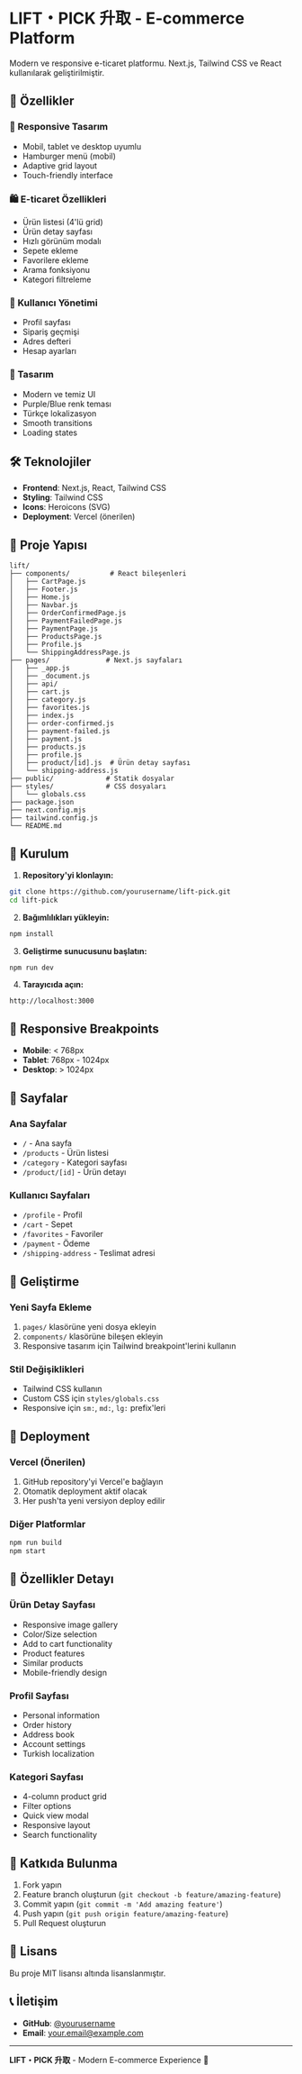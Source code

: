 # LIFT・PICK 升取 - E-commerce Platform

Modern ve responsive e-ticaret platformu. Next.js, Tailwind CSS ve React kullanılarak geliştirilmiştir.

## 🚀 Özellikler

### 📱 Responsive Tasarım
- Mobil, tablet ve desktop uyumlu
- Hamburger menü (mobil)
- Adaptive grid layout
- Touch-friendly interface

### 🛍️ E-ticaret Özellikleri
- Ürün listesi (4'lü grid)
- Ürün detay sayfası
- Hızlı görünüm modalı
- Sepete ekleme
- Favorilere ekleme
- Arama fonksiyonu
- Kategori filtreleme

### 👤 Kullanıcı Yönetimi
- Profil sayfası
- Sipariş geçmişi
- Adres defteri
- Hesap ayarları

### 🎨 Tasarım
- Modern ve temiz UI
- Purple/Blue renk teması
- Türkçe lokalizasyon
- Smooth transitions
- Loading states

## 🛠️ Teknolojiler

- **Frontend**: Next.js, React, Tailwind CSS
- **Styling**: Tailwind CSS
- **Icons**: Heroicons (SVG)
- **Deployment**: Vercel (önerilen)

## 📁 Proje Yapısı

```
lift/
├── components/          # React bileşenleri
│   ├── CartPage.js
│   ├── Footer.js
│   ├── Home.js
│   ├── Navbar.js
│   ├── OrderConfirmedPage.js
│   ├── PaymentFailedPage.js
│   ├── PaymentPage.js
│   ├── ProductsPage.js
│   ├── Profile.js
│   └── ShippingAddressPage.js
├── pages/              # Next.js sayfaları
│   ├── _app.js
│   ├── _document.js
│   ├── api/
│   ├── cart.js
│   ├── category.js
│   ├── favorites.js
│   ├── index.js
│   ├── order-confirmed.js
│   ├── payment-failed.js
│   ├── payment.js
│   ├── products.js
│   ├── profile.js
│   ├── product/[id].js  # Ürün detay sayfası
│   └── shipping-address.js
├── public/             # Statik dosyalar
├── styles/             # CSS dosyaları
│   └── globals.css
├── package.json
├── next.config.mjs
├── tailwind.config.js
└── README.md
```

## 🚀 Kurulum

1. **Repository'yi klonlayın:**
```bash
git clone https://github.com/yourusername/lift-pick.git
cd lift-pick
```

2. **Bağımlılıkları yükleyin:**
```bash
npm install
```

3. **Geliştirme sunucusunu başlatın:**
```bash
npm run dev
```

4. **Tarayıcıda açın:**
```
http://localhost:3000
```

## 📱 Responsive Breakpoints

- **Mobile**: < 768px
- **Tablet**: 768px - 1024px
- **Desktop**: > 1024px

## 🎯 Sayfalar

### Ana Sayfalar
- `/` - Ana sayfa
- `/products` - Ürün listesi
- `/category` - Kategori sayfası
- `/product/[id]` - Ürün detayı

### Kullanıcı Sayfaları
- `/profile` - Profil
- `/cart` - Sepet
- `/favorites` - Favoriler
- `/payment` - Ödeme
- `/shipping-address` - Teslimat adresi

## 🔧 Geliştirme

### Yeni Sayfa Ekleme
1. `pages/` klasörüne yeni dosya ekleyin
2. `components/` klasörüne bileşen ekleyin
3. Responsive tasarım için Tailwind breakpoint'lerini kullanın

### Stil Değişiklikleri
- Tailwind CSS kullanın
- Custom CSS için `styles/globals.css`
- Responsive için `sm:`, `md:`, `lg:` prefix'leri

## 🚀 Deployment

### Vercel (Önerilen)
1. GitHub repository'yi Vercel'e bağlayın
2. Otomatik deployment aktif olacak
3. Her push'ta yeni versiyon deploy edilir

### Diğer Platformlar
```bash
npm run build
npm start
```

## 📝 Özellikler Detayı

### Ürün Detay Sayfası
- Responsive image gallery
- Color/Size selection
- Add to cart functionality
- Product features
- Similar products
- Mobile-friendly design

### Profil Sayfası
- Personal information
- Order history
- Address book
- Account settings
- Turkish localization

### Kategori Sayfası
- 4-column product grid
- Filter options
- Quick view modal
- Responsive layout
- Search functionality

## 🤝 Katkıda Bulunma

1. Fork yapın
2. Feature branch oluşturun (`git checkout -b feature/amazing-feature`)
3. Commit yapın (`git commit -m 'Add amazing feature'`)
4. Push yapın (`git push origin feature/amazing-feature`)
5. Pull Request oluşturun

## 📄 Lisans

Bu proje MIT lisansı altında lisanslanmıştır.

## 📞 İletişim

- **GitHub**: [@yourusername](https://github.com/yourusername)
- **Email**: your.email@example.com

---

**LIFT・PICK 升取** - Modern E-commerce Experience 🚀

